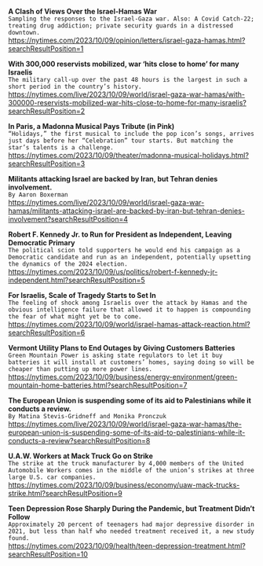 **A Clash of Views Over the Israel-Hamas War**\
`Sampling the responses to the Israel-Gaza war. Also: A Covid Catch-22; treating drug addiction; private security guards in a distressed downtown.`\
https://nytimes.com/2023/10/09/opinion/letters/israel-gaza-hamas.html?searchResultPosition=1

**With 300,000 reservists mobilized, war ‘hits close to home’ for many Israelis**\
`The military call-up over the past 48 hours is the largest in such a short period in the country’s history.`\
https://nytimes.com/live/2023/10/09/world/israel-gaza-war-hamas/with-300000-reservists-mobilized-war-hits-close-to-home-for-many-israelis?searchResultPosition=2

**In Paris, a Madonna Musical Pays Tribute (in Pink)**\
`“Holidays,” the first musical to include the pop icon’s songs, arrives just days before her “Celebration” tour starts. But matching the star’s talents is a challenge.`\
https://nytimes.com/2023/10/09/theater/madonna-musical-holidays.html?searchResultPosition=3

**Militants attacking Israel are backed by Iran, but Tehran denies involvement.**\
`By Aaron Boxerman`\
https://nytimes.com/live/2023/10/09/world/israel-gaza-war-hamas/militants-attacking-israel-are-backed-by-iran-but-tehran-denies-involvement?searchResultPosition=4

**Robert F. Kennedy Jr. to Run for President as Independent, Leaving Democratic Primary**\
`The political scion told supporters he would end his campaign as a Democratic candidate and run as an independent, potentially upsetting the dynamics of the 2024 election.`\
https://nytimes.com/2023/10/09/us/politics/robert-f-kennedy-jr-independent.html?searchResultPosition=5

**For Israelis, Scale of Tragedy Starts to Set In**\
`The feeling of shock among Israelis over the attack by Hamas and the obvious intelligence failure that allowed it to happen is compounding the fear of what might yet be to come.`\
https://nytimes.com/2023/10/09/world/israel-hamas-attack-reaction.html?searchResultPosition=6

**Vermont Utility Plans to End Outages by Giving Customers Batteries**\
`Green Mountain Power is asking state regulators to let it buy batteries it will install at customers’ homes, saying doing so will be cheaper than putting up more power lines.`\
https://nytimes.com/2023/10/09/business/energy-environment/green-mountain-home-batteries.html?searchResultPosition=7

**The European Union is suspending some of its aid to Palestinians while it conducts a review.**\
`By Matina Stevis-Gridneff and Monika Pronczuk`\
https://nytimes.com/live/2023/10/09/world/israel-gaza-war-hamas/the-european-union-is-suspending-some-of-its-aid-to-palestinians-while-it-conducts-a-review?searchResultPosition=8

**U.A.W. Workers at Mack Truck Go on Strike**\
`The strike at the truck manufacturer by 4,000 members of the United Automobile Workers comes in the middle of the union’s strikes at three large U.S. car companies.`\
https://nytimes.com/2023/10/09/business/economy/uaw-mack-trucks-strike.html?searchResultPosition=9

**Teen Depression Rose Sharply During the Pandemic, but Treatment Didn’t Follow**\
`Approximately 20 percent of teenagers had major depressive disorder in 2021, but less than half who needed treatment received it, a new study found.`\
https://nytimes.com/2023/10/09/health/teen-depression-treatment.html?searchResultPosition=10

